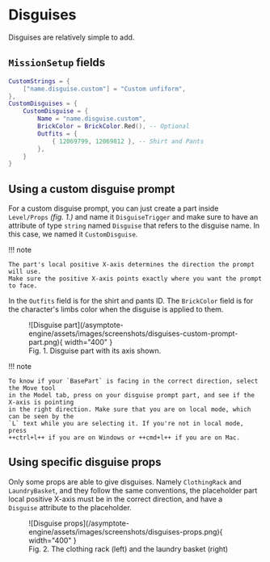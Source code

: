 # Disguises
Disguises are relatively simple to add.

## `MissionSetup` fields
```lua
CustomStrings = {
    ["name.disguise.custom"] = "Custom unfiform",
},
CustomDisguises = {
    CustomDisguise = {
        Name = "name.disguise.custom",
        BrickColor = BrickColor.Red(), -- Optional
        Outfits = {
            { 12069799, 12069812 }, -- Shirt and Pants
        },
    }
}
```

## Using a custom disguise prompt
For a custom disguise prompt, you can just create a part inside `Level/Props` *(fig. 1.)* and name it
`DisguiseTrigger` and make sure to have an attribute of type `string` named `Disguise` that refers to the disguise name. In this case, we named it `CustomDisguise`.

!!! note

    The part's local positive X-axis determines the direction the prompt will use.
    Make sure the positive X-axis points exactly where you want the prompt to face.

In the `Outfits` field is for the shirt and pants ID. The `BrickColor` field is for the character's limbs color when the disguise is applied to them.

<figure markdown="span">
  ![Disguise part](/asymptote-engine/assets/images/screenshots/disguises-custom-prompt-part.png){ width="400" }
  <figcaption>Fig. 1. Disguise part with its axis shown.</figcaption>
</figure>

!!! note

    To know if your `BasePart` is facing in the correct direction, select the Move tool
    in the Model tab, press on your disguise prompt part, and see if the X-axis is pointing
    in the right direction. Make sure that you are on local mode, which can be seen by the
    `L` text while you are selecting it. If you're not in local mode, press
    ++ctrl+l++ if you are on Windows or ++cmd+l++ if you are on Mac.

## Using specific disguise props
Only some props are able to give disguises. Namely `ClothingRack` and `LaundryBasket`,
and they follow the same conventions, the placeholder part local positive X-axis must
be in the correct direction, and have a `Disguise` attribute to the placeholder.

<figure markdown="span">
  ![Disguise props](/asymptote-engine/assets/images/screenshots/disguises-props.png){ width="400" }
  <figcaption>Fig. 2. The clothing rack (left) and the laundry basket (right)</figcaption>
</figure>